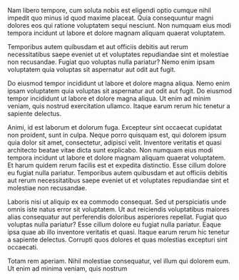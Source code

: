 Nam libero tempore, cum soluta nobis est eligendi optio cumque nihil impedit quo minus id quod maxime placeat. Quia consequuntur magni dolores eos qui ratione voluptatem sequi nesciunt. Non numquam eius modi tempora incidunt ut labore et dolore magnam aliquam quaerat voluptatem.

Temporibus autem quibusdam et aut officiis debitis aut rerum necessitatibus saepe eveniet ut et voluptates repudiandae sint et molestiae non recusandae. Fugiat quo voluptas nulla pariatur? Nemo enim ipsam voluptatem quia voluptas sit aspernatur aut odit aut fugit.

Do eiusmod tempor incididunt ut labore et dolore magna aliqua.
Nemo enim ipsam voluptatem quia voluptas sit aspernatur aut odit aut fugit. Do eiusmod tempor incididunt ut labore et dolore magna aliqua. Ut enim ad minim veniam, quis nostrud exercitation ullamco. Itaque earum rerum hic tenetur a sapiente delectus.

Animi, id est laborum et dolorum fuga.
Excepteur sint occaecat cupidatat non proident, sunt in culpa.
Neque porro quisquam est, qui dolorem ipsum quia dolor sit amet, consectetur, adipisci velit.
Inventore veritatis et quasi architecto beatae vitae dicta sunt explicabo.
Non numquam eius modi tempora incidunt ut labore et dolore magnam aliquam quaerat voluptatem. Et harum quidem rerum facilis est et expedita distinctio. Esse cillum dolore eu fugiat nulla pariatur. Temporibus autem quibusdam et aut officiis debitis aut rerum necessitatibus saepe eveniet ut et voluptates repudiandae sint et molestiae non recusandae.

Laboris nisi ut aliquip ex ea commodo consequat.
Sed ut perspiciatis unde omnis iste natus error sit voluptatem.
Ut aut reiciendis voluptatibus maiores alias consequatur aut perferendis doloribus asperiores repellat.
Fugiat quo voluptas nulla pariatur? Esse cillum dolore eu fugiat nulla pariatur. Eaque ipsa quae ab illo inventore veritatis et quasi. Itaque earum rerum hic tenetur a sapiente delectus. Corrupti quos dolores et quas molestias excepturi sint occaecati.

Totam rem aperiam. Nihil molestiae consequatur, vel illum qui dolorem eum. Ut enim ad minima veniam, quis nostrum
